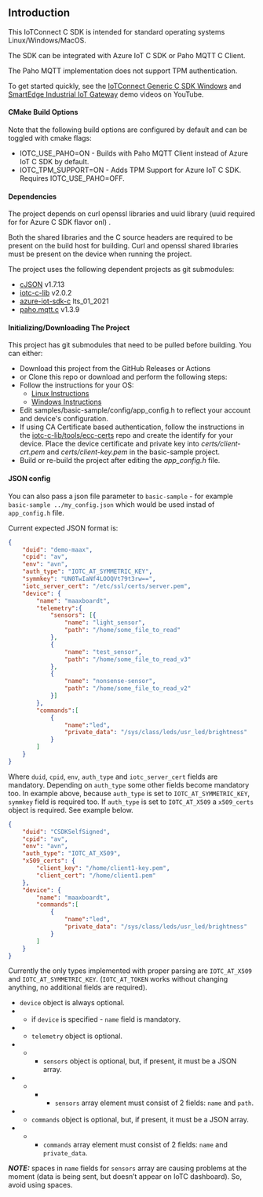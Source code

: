 ## Introduction

This IoTConnect C SDK is intended for standard operating systems Linux/Windows/MacOS.

The SDK can be integrated with Azure IoT C SDK or Paho MQTT C Client.

The Paho MQTT implementation does not support TPM authentication.

To get started quickly, see the [IoTConnect Generic C SDK Windows](https://www.youtube.com/watch?v=cvP3zmcs8JA) and [SmartEdge Industrial IoT Gateway](https://www.youtube.com/watch?v=j6AC95nz7IY) demo videos on YouTube.
 
#### CMake Build Options

Note that the following build options are configured by default and can be toggled with cmake flags:
* IOTC_USE_PAHO=ON - Builds with Paho MQTT Client instead of Azure IoT C SDK by default.
* IOTC_TPM_SUPPORT=ON -  Adds TPM Support for Azure IoT C SDK. Requires IOTC_USE_PAHO=OFF.

#### Dependencies

The project depends on curl openssl libraries and uuid library (uuid required for for Azure C SDK flavor onl) .

Both the shared libraries and the C source headers are required to be present on the build host for building. 
Curl and openssl shared libraries must be present on the device when running the project. 



The project uses the following dependent projects as git submodules:

* [cJSON](https://github.com/DaveGamble/cJSON.git) v1.7.13
* [iotc-c-lib](https://github.com/avnet-iotconnect/iotc-c-lib.git) v2.0.2
* [azure-iot-sdk-c](https://github.com/Azure/azure-iot-sdk-c.git) lts_01_2021
* [paho.mqtt.c](https://github.com/eclipse/paho.mqtt.c.git) v1.3.9

#### Initializing/Downloading The Project

This project has git submodules that need to be pulled before building. You can either:

* Download this project from the GitHub Releases or Actions
* or Clone this repo or download and perform the following steps:
* Follow the instructions for your OS:
  * [Linux Instructions](doc/Linux.md)
  * [Windows Instructions](doc/Windows.md) 
* Edit samples/basic-sample/config/app_config.h to reflect your account and device's configuration.
* If using CA Certificate based authentication, follow the instructions in the 
[iotc-c-lib/tools/ecc-certs](https://github.com/avnet-iotconnect/iotc-c-lib/tree/master/tools/ecc-certs) 
repo and create the identify for your device.
Place the device certificate and private key into *certs/client-crt.pem* and *certs/client-key.pem* in the basic-sample project.
* Build or re-build the project after editing the *app_config.h* file.  

#### JSON config

You can also pass a json file parameter to `basic-sample` - for example `basic-sample ../my_config.json` which would be used instad of `app_config.h` file.

Current expected JSON format is:
```json
{
    "duid": "demo-maax",
    "cpid": "av",
    "env": "avn",
    "auth_type": "IOTC_AT_SYMMETRIC_KEY",
    "symmkey": "UN0TwIaNf4LOOQVt79t3rw==",
    "iotc_server_cert": "/etc/ssl/certs/server.pem",
    "device": {
        "name": "maaxboardt",
        "telemetry":{
            "sensors": [{
                "name": "light_sensor",
                "path": "/home/some_file_to_read"
            },
            {
                "name": "test_sensor",
                "path": "/home/some_file_to_read_v3"
            },
            {
                "name": "nonsense-sensor",
                "path": "/home/some_file_to_read_v2"
            }]
        },
        "commands":[
            {
                "name":"led",
                "private_data": "/sys/class/leds/usr_led/brightness"
            }
        ]           
    }
}
```

Where `duid`, `cpid`, `env`, `auth_type` and `iotc_server_cert` fields are mandatory.
Depending on `auth_type` some other fields become mandatory too.
In example above, because `auth_type` is set to `IOTC_AT_SYMMETRIC_KEY`, `symmkey` field is required too.
If `auth_type` is set to `IOTC_AT_X509` a `x509_certs` object is required. See example below.

```json
{
    "duid": "CSDKSelfSigned",
    "cpid": "av",
    "env": "avn",
    "auth_type": "IOTC_AT_X509",
    "x509_certs": {
        "client_key": "/home/client1-key.pem",
        "client_cert": "/home/client1.pem"
    },
    "device": {
        "name": "maaxboardt",
        "commands":[
            {
                "name":"led",
                "private_data": "/sys/class/leds/usr_led/brightness"
            }
        ]           
    }
}
```

Currently the only types implemented with proper parsing are `IOTC_AT_X509` and `IOTC_AT_SYMMETRIC_KEY`. (`IOTC_AT_TOKEN` works without changing anything, no additional fields are required).

 - `device` object is always optional.
 - - if `device` is specified - `name` field is mandatory.
 - - `telemetry` object is optional.
 - - - `sensors` object is optional, but, if present, it must be a JSON array.
 - - - - `sensors` array element must consist of 2 fields: `name` and `path`.
 - - `commands` object is optional, but, if present, it must be a JSON array.
 - - - `commands` array element must consist of 2 fields: `name` and `private_data`.
 
***NOTE:*** spaces in `name` fields for `sensors` array are causing problems at the moment (data is being sent, but doesn’t appear on IoTC dashboard). So, avoid using spaces.